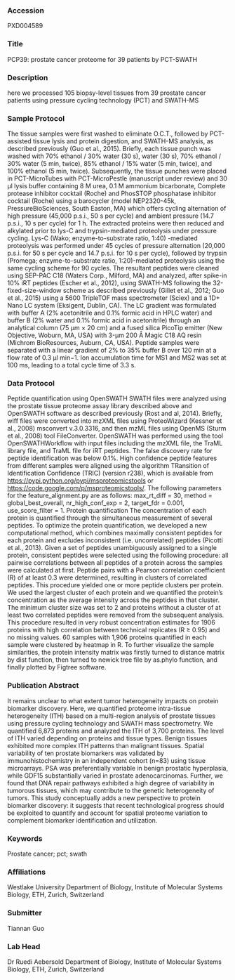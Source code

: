 ### Accession
PXD004589

### Title
PCP39: prostate cancer proteome for 39 patients by PCT-SWATH

### Description
here we processed 105 biopsy-level tissues from 39 prostate cancer patients using pressure cycling technology (PCT) and SWATH-MS

### Sample Protocol
The tissue samples were first washed to eliminate O.C.T., followed by PCT-assisted tissue lysis and protein digestion, and SWATH-MS analysis, as described previously (Guo et al., 2015).  Briefly, each tissue punch was washed with 70% ethanol / 30% water (30 s), water (30 s), 70% ethanol / 30% water (5 min, twice), 85% ethanol / 15% water (5 min, twice), and 100% ethanol (5 min, twice). Subsequently, the tissue punches were placed in PCT-MicroTubes with PCT-MicroPestle (manuscript under review) and 30 µl lysis buffer containing 8 M urea, 0.1 M ammonium bicarbonate, Complete protease inhibitor cocktail (Roche) and PhosSTOP phosphatase inhibitor cocktail (Roche) using a barocycler (model NEP2320-45k, PressureBioSciences, South Easton, MA) which offers cycling alternation of high pressure (45,000 p.s.i., 50 s per cycle) and ambient pressure (14.7 p.s.i., 10 s per cycle) for 1 h. The extracted proteins were then reduced and alkylated prior to lys-C and trypsin-mediated proteolysis under pressure cycling. Lys-C (Wako; enzyme-to-substrate ratio, 1:40) -mediated proteolysis was performed under 45 cycles of pressure alternation (20,000 p.s.i. for 50 s per cycle and 14.7 p.s.i. for 10 s per cycle), followed by trypsin (Promega; enzyme-to-substrate ratio, 1:20)-mediated proteolysis using the same cycling scheme for 90 cycles. The resultant peptides were cleaned using SEP-PAC C18 (Waters Corp., Milford, MA) and analyzed, after spike-in 10% iRT peptides (Escher et al., 2012), using SWATH-MS following the 32-fixed-size-window scheme as described previously (Gillet et al., 2012; Guo et al., 2015) using a 5600 TripleTOF mass spectrometer (Sciex) and a 1D+ Nano LC system (Eksigent, Dublin, CA). The LC gradient was formulated with buffer A (2% acetonitrile and 0.1% formic acid in HPLC water) and buffer B (2% water and 0.1% formic acid in acetonitrile) through an analytical column (75 μm × 20 cm) and a fused silica PicoTip emitter (New Objective, Woburn, MA, USA) with 3-μm 200 Å Magic C18 AQ resin (Michrom BioResources, Auburn, CA, USA). Peptide samples were separated with a linear gradient of 2% to 35% buffer B over 120 min at a flow rate of 0.3 μl min−1. Ion accumulation time for MS1 and MS2 was set at 100 ms, leading to a total cycle time of 3.3 s.

### Data Protocol
Peptide quantification using OpenSWATH  SWATH files were analyzed using the prostate tissue proteome assay library described above and OpenSWATH software as described previously (Rost and al, 2014). Briefly, wiff files were converted into mzXML files using ProteoWizard (Kessner et al., 2008) msconvert v.3.0.3316, and then mzML files using OpenMS (Sturm et al., 2008) tool FileConverter. OpenSWATH was performed using the tool OpenSWATHWorkflow with input files including the mzXML file, the TraML library file, and TraML file for iRT peptides. The false discovery rate for peptide identification was below 0.1%. High confidence peptide features from different samples were aligned using the algorithm TRansition of Identification Confidence (TRIC) (version r238), which is available from https://pypi.python.org/pypi/msproteomicstools or https://code.google.com/p/msproteomicstools/. The following parameters for the feature_alignment.py are as follows: max_rt_diff = 30, method = global_best_overall, nr_high_conf_exp = 2, target_fdr = 0.001, use_score_filter = 1.  Protein quantification The concentration of each protein is quantified through the simultaneous measurement of several peptides. To optimize the protein quantification, we developed a new computational method, which combines maximally consistent peptides for each protein and excludes inconsistent (i.e. uncorrelated) peptides (Picotti et al., 2013). Given a set of peptides unambiguously assigned to a single protein, consistent peptides were selected using the following procedure: all pairwise correlations between all peptides of a protein across the samples were calculated at first. Peptide pairs with a Pearson correlation coefficient (R) of at least 0.3 were determined, resulting in clusters of correlated peptides. This procedure yielded one or more peptide clusters per protein. We used the largest cluster of each protein and we quantified the protein’s concentration as the average intensity across the peptides in that cluster. The minimum cluster size was set to 2 and proteins without a cluster of at least two correlated peptides were removed from the subsequent analysis. This procedure resulted in very robust concentration estimates for 1906 proteins with high correlation between technical replicates (R ≥ 0.95) and no missing values.  60 samples with 1,906 proteins quantified in each sample were clustered by heatmap in R. To further visualize the sample similarities, the protein intensity matrix was firstly turned to distance matrix by dist function, then turned to newick tree file by as.phylo function, and finally plotted by Figtree software.

### Publication Abstract
It remains unclear to what extent tumor heterogeneity impacts on protein biomarker discovery. Here, we quantified proteome intra-tissue heterogeneity (ITH) based on a multi-region analysis of prostate tissues using pressure cycling technology and SWATH mass spectrometry. We quantified 6,873 proteins and analyzed the ITH of 3,700 proteins. The level of ITH varied depending on proteins and tissue types. Benign tissues exhibited more complex ITH patterns than malignant tissues. Spatial variability of ten prostate biomarkers was validated by immunohistochemistry in an independent cohort (n=83) using tissue microarrays. PSA was preferentially variable in benign prostatic hyperplasia, while GDF15 substantially varied in prostate adenocarcinomas. Further, we found that DNA repair pathways exhibited a high degree of variability in tumorous tissues, which may contribute to the genetic heterogeneity of tumors. This study conceptually adds a new perspective to protein biomarker discovery: it suggests that recent technological progress should be exploited to quantify and account for spatial proteome variation to complement biomarker identification and utilization.

### Keywords
Prostate cancer; pct; swath

### Affiliations
Westlake University
Department of Biology, Institute of Molecular Systems Biology, ETH, Zurich, Switzerland

### Submitter
Tiannan Guo

### Lab Head
Dr Ruedi Aebersold
Department of Biology, Institute of Molecular Systems Biology, ETH, Zurich, Switzerland


